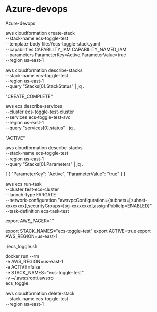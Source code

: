 # Azure-devops
Azure-devops

aws cloudformation create-stack \
  --stack-name ecs-toggle-test \
  --template-body file://ecs-toggle-stack.yaml \
  --capabilities CAPABILITY_IAM CAPABILITY_NAMED_IAM \
  --parameters ParameterKey=Active,ParameterValue=true \
  --region us-east-1

aws cloudformation describe-stacks \
  --stack-name ecs-toggle-test \
  --region us-east-1 \
  --query "Stacks[0].StackStatus" | jq .

"CREATE_COMPLETE"

aws ecs describe-services \
  --cluster ecs-toggle-test-cluster \
  --services ecs-toggle-test-svc \
  --region us-east-1 \
  --query "services[0].status" | jq .

"ACTIVE"

aws cloudformation describe-stacks \
  --stack-name ecs-toggle-test \
  --region us-east-1 \
  --query "Stacks[0].Parameters" | jq .

[
  {
    "ParameterKey": "Active",
    "ParameterValue": "true"
  }
]

aws ecs run-task \
  --cluster test-ecs-cluster \
  --launch-type FARGATE \
  --network-configuration "awsvpcConfiguration={subnets=[subnet-xxxxxxxx],securityGroups=[sg-xxxxxxxx],assignPublicIp=ENABLED}" \
  --task-definition ecs-task-test


export AWS_PAGER=""

export STACK_NAMES="ecs-toggle-test"
export ACTIVE=true
export AWS_REGION=us-east-1

./ecs_toggle.sh

 docker run --rm \
  -e AWS_REGION=us-east-1 \
  -e ACTIVE=false \
  -e STACK_NAMES="ecs-toggle-test" \
  -v ~/.aws:/root/.aws:ro \
  ecs_toggle


  aws cloudformation delete-stack \
  --stack-name ecs-toggle-test \
  --region us-east-1
